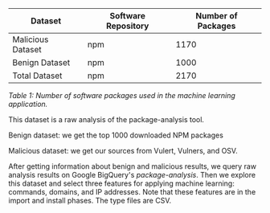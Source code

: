 | **Dataset**        | **Software Repository** | **Number of Packages** |
|--------------------|-------------------------|------------------------|
| Malicious Dataset  | npm                     | 1170                   |
| Benign Dataset     | npm                     | 1000                   |
| Total Dataset      | npm                     | 2170                   |

*Table 1: Number of software packages used in the machine learning application.*

This dataset is a raw analysis of the package-analysis tool.

Benign dataset: we get the top 1000 downloaded NPM packages

Malicious dataset: we get our sources from Vulert, Vulners, and OSV. 

After getting information about benign and malicious results, we query raw analysis results on Google BigQuery's _package-analysis_. Then we explore this dataset and select three features for applying machine learning: commands, domains, and IP addresses. Note that these features are in the import and install phases. The type files are CSV.
